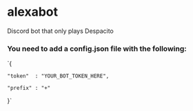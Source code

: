 # alexabot
Discord bot that only plays Despacito


### You need to add a config.json file with the following:
`{ 

    "token"  : "YOUR_BOT_TOKEN_HERE",
    
    "prefix" : "+"
    
}`
